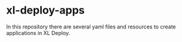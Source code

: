 # xl-deploy-apps
In this repository there are several yaml files and resources to create applications in XL Deploy.
